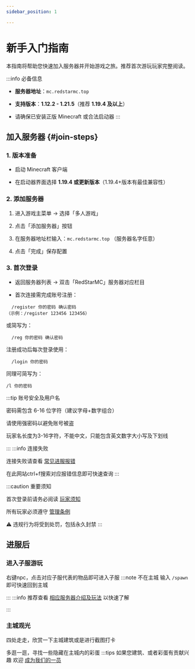 ```yaml
---
sidebar_position: 1

---
```


# 新手入门指南 

本指南将帮助您快速加入服务器并开始游戏之旅。推荐首次游玩玩家完整阅读。

:::info 必备信息

- **服务器地址**：`mc.redstarmc.top` 

- **支持版本**：**1.12.2 - 1.21.5**（推荐 **1.19.4 及以上**）

- 请确保已安装正版 Minecraft 或合法启动器
:::

## 加入服务器 {#join-steps}

### 1. 版本准备

- 启动 Minecraft 客户端

- 在启动器界面选择 **1.19.4 或更新版本**（1.19.4+版本有最佳兼容性）


### 2. 添加服务器

1. 进入游戏主菜单 → 选择「多人游戏」

2. 点击「添加服务器」按钮

3. 在服务器地址栏输入：`mc.redstarmc.top` （服务器名字任意）

4. 点击「完成」保存配置
   

### 3. 首次登录

- 返回服务器列表 → 双击「RedStarMC」服务器对应栏目

- 首次连接需完成账号注册：
```minecraft
  /register 你的密码 确认密码
（示例：/register 123456 123456）
```
或简写为：
```minecraft
  /reg 你的密码 确认密码
```

注册成功后每次登录使用：
```minecraft
  /login 你的密码
```
同理可简写为：
```minecraft
/l 你的密码
```

:::tip 账号安全及用户名

密码需包含 6-16 位字符（建议字母+数字组合）

请使用强密码以避免账号被盗

玩家名长度为3-16字符，不能中文，只能包含英文数字大小写及下划线

:::
:::info 连接失败

连接失败请查看 [常见进服报错](https://www.bilibili.com/opus/746713831636467719)

在此网站ctrl+f搜索对应报错信息即可快速查询 
:::

:::caution 重要须知 

首次登录前请务必阅读 [玩家须知](/rules/player-notice)

所有玩家必须遵守 [管理条例](/rules/management-regulations)

⚠️ 违规行为将受到处罚，包括永久封禁 
:::


## 进服后

### 进入子服游玩
右键npc，点击对应子服代表的物品即可进入子服
:::note 不在主城
输入 `/spawn` 即可快速回到主城

:::
:::info
推荐查看 [相应服务器介绍及玩法](/server-introduce) 以快速了解

:::
### 主城观光
四处走走，欣赏一下主城建筑或是进行截图打卡

多逛一逛，寻找一些隐藏在主城内的彩蛋
:::tips
如果您建筑、或者彩蛋有贡献兴趣 欢迎 [成为我们的一员](/admin/intro)





